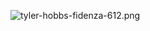 ![tyler-hobbs-fidenza-612.png](https://images.squarespace-cdn.com/content/v1/5c12933f365f02733c923e4e/1623457826739-RFS8YBP06I1W5WW2CSCG/tyler-hobbs-fidenza-612.png?format=500w)